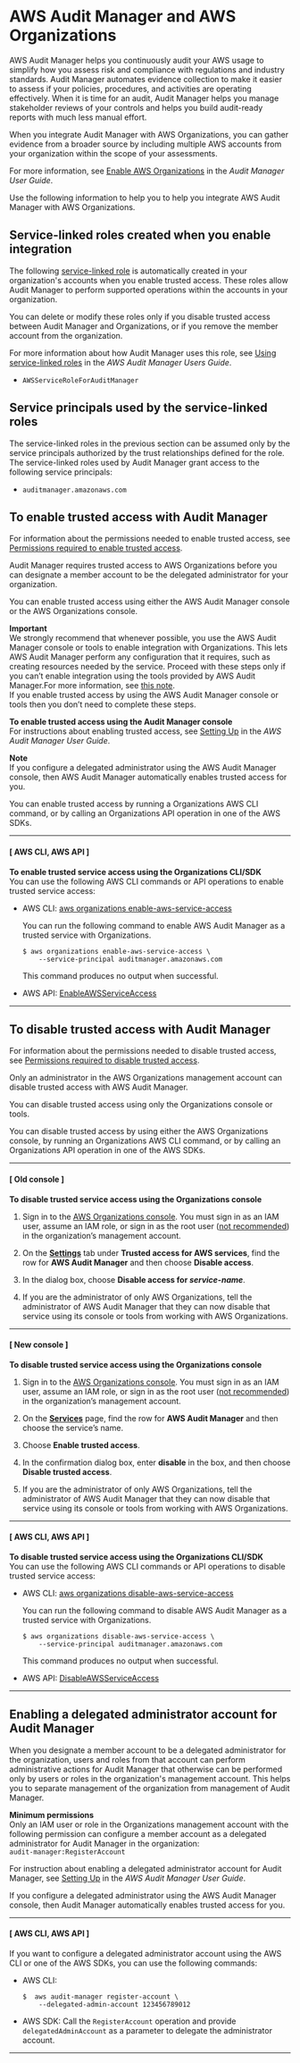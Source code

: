 # AWS Audit Manager and AWS Organizations<a name="services-that-can-integrate-audit-manager"></a>

AWS Audit Manager helps you continuously audit your AWS usage to simplify how you assess risk and compliance with regulations and industry standards\. Audit Manager automates evidence collection to make it easier to assess if your policies, procedures, and activities are operating effectively\. When it is time for an audit, Audit Manager helps you manage stakeholder reviews of your controls and helps you build audit\-ready reports with much less manual effort\.

When you integrate Audit Manager with AWS Organizations, you can gather evidence from a broader source by including multiple AWS accounts from your organization within the scope of your assessments\.

For more information, see [Enable AWS Organizations](https://docs.aws.amazon.com/audit-manager/latest/userguide/setting-up.html#enabling-orgs) in the *Audit Manager User Guide*\. 

Use the following information to help you to help you integrate AWS Audit Manager with AWS Organizations\.



## Service\-linked roles created when you enable integration<a name="integrate-enable-slr-audit-manager"></a>

The following [service\-linked role](https://docs.aws.amazon.com/IAM/latest/UserGuide/using-service-linked-roles.html) is automatically created in your organization's accounts when you enable trusted access\. These roles allow Audit Manager to perform supported operations within the accounts in your organization\.

You can delete or modify these roles only if you disable trusted access between Audit Manager and Organizations, or if you remove the member account from the organization\.

For more information about how Audit Manager uses this role, see [Using service\-linked roles](https://docs.aws.amazon.com/audit-manager/latest/userguide/using-service-linked-roles.html) in the *AWS Audit Manager Users Guide*\.
+ `AWSServiceRoleForAuditManager`

## Service principals used by the service\-linked roles<a name="integrate-enable-svcprin-audit-manager"></a>

The service\-linked roles in the previous section can be assumed only by the service principals authorized by the trust relationships defined for the role\. The service\-linked roles used by Audit Manager grant access to the following service principals:
+ `auditmanager.amazonaws.com`

## To enable trusted access with Audit Manager<a name="integrate-enable-ta-audit-manager"></a>

For information about the permissions needed to enable trusted access, see [Permissions required to enable trusted access](orgs_integrate_services.md#orgs_trusted_access_perms)\.

Audit Manager requires trusted access to AWS Organizations before you can designate a member account to be the delegated administrator for your organization\.

You can enable trusted access using either the AWS Audit Manager console or the AWS Organizations console\.

**Important**  
We strongly recommend that whenever possible, you use the AWS Audit Manager console or tools to enable integration with Organizations\. This lets AWS Audit Manager perform any configuration that it requires, such as creating resources needed by the service\. Proceed with these steps only if you can’t enable integration using the tools provided by AWS Audit Manager\.For more information, see [this note](orgs_integrate_services.md#important-note-about-integration)\.   
If you enable trusted access by using the AWS Audit Manager console or tools then you don’t need to complete these steps\.

**To enable trusted access using the Audit Manager console**  
For instructions about enabling trusted access, see [Setting Up](https://docs.aws.amazon.com/audit-manager/latest/userguide/console-settings.html#settings-ao) in the *AWS Audit Manager User Guide*\.

**Note**  
If you configure a delegated administrator using the AWS Audit Manager console, then AWS Audit Manager automatically enables trusted access for you\.

You can enable trusted access by running a Organizations AWS CLI command, or by calling an Organizations API operation in one of the AWS SDKs\.

------
#### [ AWS CLI, AWS API ]

**To enable trusted service access using the Organizations CLI/SDK**  
You can use the following AWS CLI commands or API operations to enable trusted service access:
+ AWS CLI: [aws organizations enable\-aws\-service\-access](https://docs.aws.amazon.com/cli/latest/reference/organizations/enable-aws-service-access.html)

  You can run the following command to enable AWS Audit Manager as a trusted service with Organizations\.

  ```
  $ aws organizations enable-aws-service-access \
      --service-principal auditmanager.amazonaws.com
  ```

  This command produces no output when successful\.
+ AWS API: [EnableAWSServiceAccess](https://docs.aws.amazon.com/organizations/latest/APIReference/API_EnableAWSServiceAccess.html)

------

## To disable trusted access with Audit Manager<a name="integrate-disable-ta-audit-manager"></a>

For information about the permissions needed to disable trusted access, see [Permissions required to disable trusted access](orgs_integrate_services.md#orgs_trusted_access_disable_perms)\.

Only an administrator in the AWS Organizations management account can disable trusted access with AWS Audit Manager\.

You can disable trusted access using only the Organizations console or tools\.

You can disable trusted access by using either the AWS Organizations console, by running an Organizations AWS CLI command, or by calling an Organizations API operation in one of the AWS SDKs\.

------
#### [ Old console ]

**To disable trusted service access using the Organizations console**

1. Sign in to the [AWS Organizations console](https://console.aws.amazon.com/organizations)\. You must sign in as an IAM user, assume an IAM role, or sign in as the root user \([not recommended](https://docs.aws.amazon.com/IAM/latest/UserGuide/best-practices.html#lock-away-credentials)\) in the organization’s management account\. 

1. On the **[Settings](https://console.aws.amazon.com/organizations/home#/organization/settings)** tab under **Trusted access for AWS services**, find the row for **AWS Audit Manager** and then choose **Disable access**\.

1. In the dialog box, choose **Disable access for *service\-name***\.

1. If you are the administrator of only AWS Organizations, tell the administrator of AWS Audit Manager that they can now disable that service using its console or tools from working with AWS Organizations\.

------
#### [ New console ]

**To disable trusted service access using the Organizations console**

1. Sign in to the [AWS Organizations console](https://console.aws.amazon.com/organizations/v2)\. You must sign in as an IAM user, assume an IAM role, or sign in as the root user \([not recommended](https://docs.aws.amazon.com/IAM/latest/UserGuide/best-practices.html#lock-away-credentials)\) in the organization’s management account\. 

1. On the **[Services](https://console.aws.amazon.com/organizations/v2/home/services)** page, find the row for **AWS Audit Manager** and then choose the service’s name\.

1. Choose **Enable trusted access**\.

1. In the confirmation dialog box, enter **disable** in the box, and then choose **Disable trusted access**\.

1. If you are the administrator of only AWS Organizations, tell the administrator of AWS Audit Manager that they can now disable that service using its console or tools from working with AWS Organizations\.

------
#### [ AWS CLI, AWS API ]

**To disable trusted service access using the Organizations CLI/SDK**  
You can use the following AWS CLI commands or API operations to disable trusted service access:
+ AWS CLI: [aws organizations disable\-aws\-service\-access](https://docs.aws.amazon.com/cli/latest/reference/organizations/disable-aws-service-access.html)

  You can run the following command to disable AWS Audit Manager as a trusted service with Organizations\.

  ```
  $ aws organizations disable-aws-service-access \
      --service-principal auditmanager.amazonaws.com
  ```

  This command produces no output when successful\.
+ AWS API: [DisableAWSServiceAccess](https://docs.aws.amazon.com/organizations/latest/APIReference/API_DisableAWSServiceAccess.html)

------

## Enabling a delegated administrator account for Audit Manager<a name="integrate-disable-da-audit-manager"></a>

When you designate a member account to be a delegated administrator for the organization, users and roles from that account can perform administrative actions for Audit Manager that otherwise can be performed only by users or roles in the organization's management account\. This helps you to separate management of the organization from management of Audit Manager\.

**Minimum permissions**  
Only an IAM user or role in the Organizations management account with the following permission can configure a member account as a delegated administrator for Audit Manager in the organization:  
`audit-manager:RegisterAccount`

For instruction about enabling a delegated administrator account for Audit Manager, see [Setting Up](https://docs.aws.amazon.com/audit-manager/latest/userguide/console-settings.html#settings-ao) in the *AWS Audit Manager User Guide*\.

If you configure a delegated administrator using the AWS Audit Manager console, then Audit Manager automatically enables trusted access for you\. 

------
#### [ AWS CLI, AWS API ]

If you want to configure a delegated administrator account using the AWS CLI or one of the AWS SDKs, you can use the following commands:
+ AWS CLI: 

  ```
  $  aws audit-manager register-account \
      --delegated-admin-account 123456789012
  ```
+ AWS SDK: Call the `RegisterAccount` operation and provide `delegatedAdminAccount` as a parameter to delegate the administrator account\. 

------